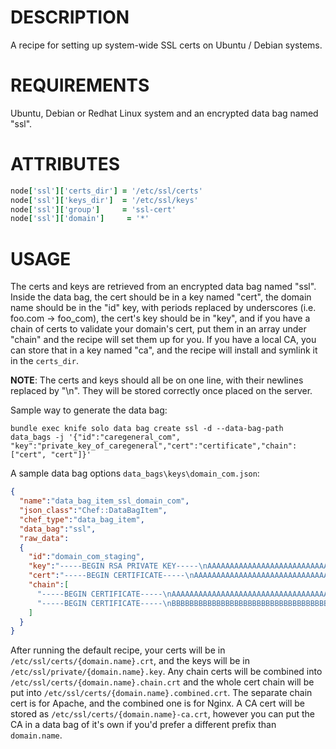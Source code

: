 DESCRIPTION
===========

A recipe for setting up system-wide SSL certs on Ubuntu / Debian systems.

REQUIREMENTS
============

Ubuntu, Debian or Redhat Linux system and an encrypted data bag named "ssl".

ATTRIBUTES
==========

```ruby
node['ssl']['certs_dir'] = '/etc/ssl/certs'
node['ssl']['keys_dir']  = '/etc/ssl/keys'
node['ssl']['group']     = 'ssl-cert'
node['ssl']['domain']     = '*'
```

USAGE
=====

The certs and keys are retrieved from an encrypted data bag named "ssl". Inside
the data bag, the cert should be in a key named "cert", the domain name should
be in the "id" key, with periods replaced by underscores
(i.e. foo.com -> foo_com), the cert's key should be in "key", and if you have a
chain of certs to validate your domain's cert, put them in an array under
"chain" and the recipe will set them up for you. If you have a local CA, you can
store that in a key named "ca", and the recipe will install and symlink it in the
`certs_dir`.

**NOTE**: The certs and keys should all be on one line, with their newlines replaced
by "\n". They will be stored correctly once placed on the server.

Sample way to generate the data bag:

`bundle exec knife solo data bag create ssl -d --data-bag-path data_bags -j '{"id":"caregeneral_com", "key":"private_key_of_caregeneral","cert":"certificate","chain":["cert", "cert"]}'`

A sample data bag options `data_bags\keys\domain_com.json`:

```json
{
  "name":"data_bag_item_ssl_domain_com",
  "json_class":"Chef::DataBagItem",
  "chef_type":"data_bag_item",
  "data_bag":"ssl",
  "raw_data":
  {
    "id":"domain_com_staging",
    "key":"-----BEGIN RSA PRIVATE KEY-----\nAAAAAAAAAAAAAAAAAAAAAAAAAAAAAAAAAAAAAAAAAAAAAAAAAAAAAAAAAAAAAAAA\nAAAAAAAAAAAAAAAAAAAAAAAAAAAAAAAAAAAAAAAAAAAAAAAAAAAAAAAAAAAAAAAA\nAAAAAAAAAAAAAAAAAAAAAAAAAAAAAAAAAAAAAAAAAAAAAAAAAAAAAAAAAAAAAAAA\nAAAAAAAAAAAAAAAAAAAAAAAAAAAAAAAAAAAAAAAAAAAAAAAAAAAAAAAAAAAAAAAA\nAAAAAAAAAAAAAAAAAAAAAAAAAAAAAAAAAAAAAAAAAAAAAAAAAAAAAAAAAAAAAAAA\n-----END RSA PRIVATE KEY-----",
    "cert":"-----BEGIN CERTIFICATE-----\nAAAAAAAAAAAAAAAAAAAAAAAAAAAAAAAAAAAAAAAAAAAAAAAAAAAAAAAAAAAAAAAA\nAAAAAAAAAAAAAAAAAAAAAAAAAAAAAAAAAAAAAAAAAAAAAAAAAAAAAAAAAAAAAAAA\nAAAAAAAAAAAAAAAAAAAAAAAAAAAAAAAAAAAAAAAAAAAAAAAAAAAAAAAAAAAAAAAA\nAAAAAAAAAAAAAAAAAAAAAAAAAAAAAAAAAAAAAAAAAAAAAAAAAAAAAAAAAAAAAAAA\nAAAAAAAAAAAAAAAAAAAAAAAAAAAAAAAAAAAAAAAAAAAAAAAAAAAAAAAAAAAAAAAA\n-----END CERTIFICATE-----",
    "chain":[
      "-----BEGIN CERTIFICATE-----\nAAAAAAAAAAAAAAAAAAAAAAAAAAAAAAAAAAAAAAAAAAAAAAAAAAAAAAAAAAAAAAAA\nAAAAAAAAAAAAAAAAAAAAAAAAAAAAAAAAAAAAAAAAAAAAAAAAAAAAAAAAAAAAAAAA\nAAAAAAAAAAAAAAAAAAAAAAAAAAAAAAAAAAAAAAAAAAAAAAAAAAAAAAAAAAAAAAAA\nAAAAAAAAAAAAAAAAAAAAAAAAAAAAAAAAAAAAAAAAAAAAAAAAAAAAAAAAAAAAAAAA\nAAAAAAAAAAAAAAAAAAAAAAAAAAAAAAAAAAAAAAAAAAAAAAAAAAAAAAAAAAAAAAAA\n-----END CERTIFICATE-----",
      "-----BEGIN CERTIFICATE-----\nBBBBBBBBBBBBBBBBBBBBBBBBBBBBBBBBBBBBBBBBBBBBBBBBBBBBBBBBBBBBBBBB\nBBBBBBBBBBBBBBBBBBBBBBBBBBBBBBBBBBBBBBBBBBBBBBBBBBBBBBBBBBBBBBBB\nBBBBBBBBBBBBBBBBBBBBBBBBBBBBBBBBBBBBBBBBBBBBBBBBBBBBBBBBBBBBBBBB\nBBBBBBBBBBBBBBBBBBBBBBBBBBBBBBBBBBBBBBBBBBBBBBBBBBBBBBBBBBBBBBBB\nBBBBBBBBBBBBBBBBBBBBBBBBBBBBBBBBBBBBBBBBBBBBBBBBBBBBBBBBBBBBBBBB\n-----END CERTIFICATE-----"
    ]
  }
}

```


After running the default recipe, your certs will be in
`/etc/ssl/certs/{domain.name}.crt`, and the
keys will be in `/etc/ssl/private/{domain.name}.key`. Any chain certs will be
combined into `/etc/ssl/certs/{domain.name}.chain.crt` and the whole cert chain
will be put into `/etc/ssl/certs/{domain.name}.combined.crt`. The separate chain
cert is for Apache, and the combined one is for Nginx. A CA cert will be stored
as `/etc/ssl/certs/{domain.name}-ca.crt`, however you can put the CA in a data bag
of it's own if you'd prefer a different prefix than `domain.name`.
